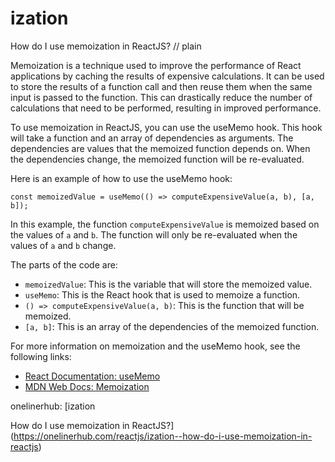 # ization

How do I use memoization in ReactJS?
// plain

Memoization is a technique used to improve the performance of React applications by caching the results of expensive calculations. It can be used to store the results of a function call and then reuse them when the same input is passed to the function. This can drastically reduce the number of calculations that need to be performed, resulting in improved performance.

To use memoization in ReactJS, you can use the useMemo hook. This hook will take a function and an array of dependencies as arguments. The dependencies are values that the memoized function depends on. When the dependencies change, the memoized function will be re-evaluated.

Here is an example of how to use the useMemo hook:

```
const memoizedValue = useMemo(() => computeExpensiveValue(a, b), [a, b]);
```

In this example, the function `computeExpensiveValue` is memoized based on the values of `a` and `b`. The function will only be re-evaluated when the values of `a` and `b` change.

The parts of the code are:

- `memoizedValue`: This is the variable that will store the memoized value.
- `useMemo`: This is the React hook that is used to memoize a function.
- `() => computeExpensiveValue(a, b)`: This is the function that will be memoized.
- `[a, b]`: This is an array of the dependencies of the memoized function.

For more information on memoization and the useMemo hook, see the following links:

- [React Documentation: useMemo](https://reactjs.org/docs/hooks-reference.html#usememo)
- [MDN Web Docs: Memoization](https://developer.mozilla.org/en-US/docs/Web/JavaScript/Reference/Global_Objects/Function/memoize)

onelinerhub: [ization

How do I use memoization in ReactJS?](https://onelinerhub.com/reactjs/ization--how-do-i-use-memoization-in-reactjs)